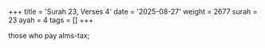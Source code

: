 +++
title = 'Surah 23, Verses 4'
date = '2025-08-27'
weight = 2677
surah = 23
ayah = 4
tags = []
+++

those who pay alms-tax;